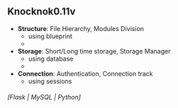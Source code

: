 Knocknok0.11v
--------------

* __Structure__: File Hierarchy, Modules Division 
  -  using blueprint
  -  
* __Storage__: Short/Long time storage, Storage Manager
  -  using database
  -  
* __Connection__: Authentication, Connection track
  - using sessions

###### [Flask | MySQL | Python]
